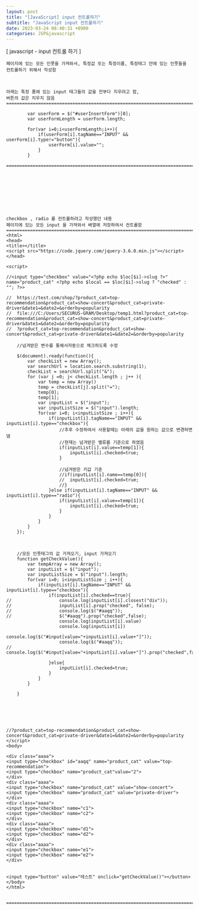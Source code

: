 ```yaml
---  
layout: post  
title: "[JavaScript] input 컨트롤하기"  
subtitle: "JavaScript input 컨트롤하기"  
date: 2023-03-24 08:40:31 +0900  
categories: JSP&javascript  
---  
```

[ javascript - input 컨트롤 하기 ]  
  
	페이지에 있는 모든 인풋을 가져와서, 특정값 또는 특정이름, 특정태그 안에 있는 인풋들을 컨트롤하기 위해서 작성함  
  
  
  
	아래는 특정 폼에 있는 input 태그들의 값을 전부다 지우려고 함,  
	버튼의 값은 지우지 않음  
	=====================================================================================================================================================  
  
			var userForm = $("#userInsertForm")[0];  
			var userFormLength = userForm.length;  
  
			for(var i=0;i<userFormLength;i++){  
				if(userForm[i].tagName=="INPUT" && userForm[i].type!="button"){  
					userForm[i].value="";  
				}  
			}  
  
	=====================================================================================================================================================  
  
  
  
  
  
  
  
  
  
	checkbox , radio 를 컨트롤하려고 작성했던 내용  
	페이지에 있는 모든 input 을 가져와서 배열에 저장하여서 컨트롤함  
	=====================================================================================================================================================  
	<html>  
	<head>  
	<title></title>  
	<script src="https://code.jquery.com/jquery-3.6.0.min.js"></script>  
	</head>  
  
	<script>  
  
	//<input type="checkbox" value="<?php echo $loc[$i]->slug ?>" name="product_cat" <?php echo $local == $loc[$i]->slug ? "checked" : ""; ?>>  
  
	//	https://test.com/shop/?product_cat=top-recommendation&product_cat=show-concert&product_cat=private-driver&date1=&date2=&orderby=popularity  
	//	file:///C:/Users/SECURUS-GRAM/Desktop/temp1.html?product_cat=top-recommendation&product_cat=show-concert&product_cat=private-driver&date1=&date2=&orderby=popularity  
	//  ?product_cat=top-recommendation&product_cat=show-concert&product_cat=private-driver&date1=&date2=&orderby=popularity  
  
		//넘겨받은 변수를 통해서자동으로 체크하도록 수정  
  
		$(document).ready(function(){  
			var checkList = new Array();  
			var searchUrl = location.search.substring(1);  
			checkList = searchUrl.split("&");  
			for (var j =0; j< checkList.length ; j++ ){  
				var temp = new Array()  
				temp = checkList[j].split("=");  
				temp[0];  
				temp[1];  
				var inputList = $("input");  
				var inputListSize = $("input").length;  
				for(var i=0; i<inputListSize ; i++){  
					if(inputList[i].tagName=="INPUT" && inputList[i].type=="checkbox"){  
						//추후 수정하여서 사용할때는 아래의 값을 원하는 값으로 변경하면댐  
						//현재는 넘겨받은 벨류를 기준으로 하였음  
						if(inputList[i].value==temp[1]){  
							inputList[i].checked=true;  
						}  
  
						//넘겨받은 키값 기준  
						//if(inputList[i].name==temp[0]){  
						//	inputList[i].checked=true;  
						//}  
					}else if(inputList[i].tagName=="INPUT" && inputList[i].type=="radio"){  
						if(inputList[i].value==temp[1]){  
							inputList[i].checked=true;  
						}				  
					}  
				}  
			}  
		});  
  
  
  
		//모든 인풋태그의 값 가져오기, input 가져오기  
		function getCheckValue(){  
			var tempArray = new Array();  
			var inputList = $("input");  
			var inputListSize = $("input").length;  
			for(var i=0; i<inputListSize ; i++){  
				if(inputList[i].tagName=="INPUT" && inputList[i].type=="checkbox"){  
					if(inputList[i].checked==true){  
	//					console.log(inputList[i].closest("div"));  
	//					inputList[i].prop("checked", false);  
	//					console.log($("#aaqq"));  
	//					$("#aaqq").prop("checked",false);  
						console.log(inputList[i].value)  
						console.log(inputList[i])  
						console.log($("#input[value="+inputList[i].value+"]"));  
						console.log($("#aaqq"));  
	//					console.log($("#input[value="+inputList[i].value+"]").prop("checked",false));  
  
					}else{  
						inputList[i].checked=true;  
					}  
				}  
			}  
  
		}  
		  
  
		  
  
		  
  
	//?product_cat=top-recommendation&product_cat=show-concert&product_cat=private-driver&date1=&date2=&orderby=popularity  
	</script>  
	<body>  
  
	<div class="aaaa">  
	<input type="checkbox" id="aaqq" name="product_cat" value="top-recommendation">  
	<input type="checkbox" name="product_cat"value="2">  
	</div>  
	<div class="aaaa">  
	<input type="checkbox" name="product_cat" value="show-concert">  
	<input type="checkbox" name="product_cat" value="private-driver">  
	</div>  
	<div class="aaaa">  
	<input type="checkbox" name="c1">  
	<input type="checkbox" name="c2">  
	</div>  
	<div class="aaaa">  
	<input type="checkbox" name="d1">  
	<input type="checkbox" name="d2">  
	</div>  
	<div class="aaaa">  
	<input type="checkbox" name="e1">  
	<input type="checkbox" name="e2">  
	</div>  
  
  
	<input type="button" value="테스트" onclick="getCheckValue()"></button>  
	</body>  
	</html>  
  
  
	=====================================================================================================================================================                       
